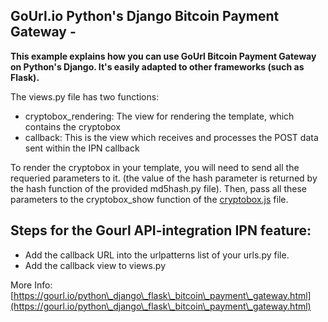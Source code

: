 
GoUrl.io Python's Django Bitcoin Payment Gateway - 
------------------------------------------------------


**This example explains how you can use GoUrl Bitcoin Payment Gateway on Python's Django. It's easily adapted to other frameworks (such as Flask).**

The views.py file has two functions:

* cryptobox_rendering: The view for rendering the template, which contains the cryptobox
* callback: This is the view which receives and processes the POST data sent within the IPN callback

To render the cryptobox in your template, you will need to send all the requeried parameters to it. (the  value of the hash parameter is returned by the hash function of the provided md5hash.py file). Then, pass all these parameters to the cryptobox_show function of the [cryptobox.js](https://github.com/cryptoapi/Payment-Gateway/blob/master/cryptobox.js) file. 


Steps for the Gourl API-integration IPN feature:
------------------------------------------------------

* Add the callback URL into the urlpatterns list of your urls.py file.
* Add the callback view to views.py


More Info: [https://gourl.io/python\_django\_flask\_bitcoin\_payment\_gateway.html](https://gourl.io/python\_django\_flask\_bitcoin\_payment\_gateway.html)

